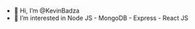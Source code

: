 - 👋 Hi, I’m @KevinBadza
- 👀 I’m interested in  Node JS - MongoDB - Express - React JS

<!---
KevinBadza/KevinBadza is a ✨ special ✨ repository because its `README.md` (this file) appears on your GitHub profile.
You can click the Preview link to take a look at your changes.
--->
